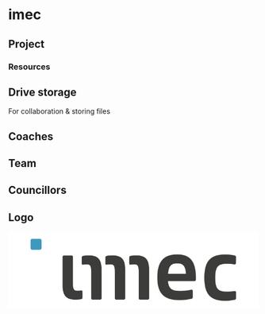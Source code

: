 # imec

## Project

### Resources

## Drive storage

For collaboration & storing files

## Coaches

## Team

## Councillors

## Logo

![Logo imec](../.gitbook/assets/imec-logo.svg)


